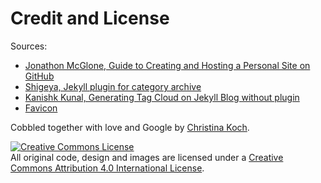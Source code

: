 # Credit and License

Sources: 
* [Jonathon McGlone, Guide to Creating and Hosting a Personal Site on GitHub](http://jmcglone.com/guides/github-pages/)
* [Shigeya, Jekyll plugin for category archive](https://github.com/shigeya/jekyll-category-archive-plugin)
* [Kanishk Kunal, Generating Tag Cloud on Jekyll Blog without plugin](https://superdevresources.com/tag-cloud-jekyll/)
* [Favicon](http://www.favicon-generator.org/editor/2013-07-07/8318ab174e78f3d2ea82043507311558.ico)

Cobbled together with love and Google by [Christina Koch](https://christinalk.github.io). 

<a rel="license" href="http://creativecommons.org/licenses/by/4.0/"><img alt="Creative Commons License" style="border-width:0" src="https://i.creativecommons.org/l/by/4.0/88x31.png" /></a><br />All original code, design and images are licensed under a <a rel="license" href="http://creativecommons.org/licenses/by/4.0/">Creative Commons Attribution 4.0 International License</a>.